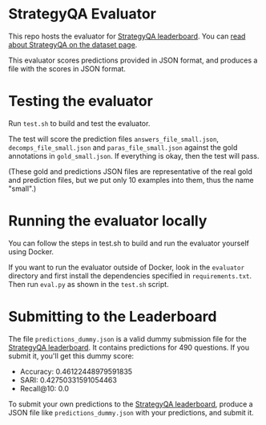 # StrategyQA Evaluator

This repo hosts the evaluator for 
[StrategyQA leaderboard](https://leaderboard.allenai.org/strategyqa). You can [read
about StrategyQA on the dataset page](https://allenai.org/data/strategyqa).

This evaluator scores predictions provided in JSON format, and produces a file
with the scores in JSON format.

# Testing the evaluator

Run `test.sh` to build and test the evaluator.

The test will score the prediction files `answers_file_small.json`, `decomps_file_small.json` and `paras_file_small.json` against the
gold annotations in `gold_small.json`. If everything is okay, then the test will pass.

(These gold and predictions JSON files are representative of the real gold
and prediction files, but we put only 10 examples into them, thus the name "small".)

# Running the evaluator locally

You can follow the steps in test.sh to build and run the evaluator yourself
using Docker.

If you want to run the evaluator outside of Docker, look in the `evaluator`
directory and first install the dependencies specified in `requirements.txt`.
Then run `eval.py` as shown in the `test.sh` script.

# Submitting to the Leaderboard

The file `predictions_dummy.json` is a valid dummy submission file for the
[StrategyQA leaderboard](https://leaderboard.allenai.org/strategyqa). It contains
predictions for 490 questions. If you submit it, you'll get this dummy score:

* Accuracy: 0.46122448979591835
* SARI: 0.42750331591054463
* Recall@10: 0.0

To submit your own predictions to the [StrategyQA leaderboard](https://leaderboard.allenai.org/strategyqa), produce a JSON file like
`predictions_dummy.json` with your predictions, and submit it.
